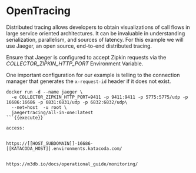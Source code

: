 # OpenTracing

Distributed tracing allows developers to obtain visualizations of call flows in large service oriented architectures. It can be invaluable in understanding serialization, parallelism, and sources of latency. For this example we will use Jaeger, an open source, end-to-end distributed tracing.



Ensure that Jaeger is configured to accept Zipkin requests via the *COLLECTOR_ZIPKIN_HTTP_PORT* Environment Variable.

One important configuration for our example is telling to the connection manager that generates the
 `x-request-id` header if it does not exist.


```
docker run -d --name jaeger \
  -e COLLECTOR_ZIPKIN_HTTP_PORT=9411 -p 9411:9411 -p 5775:5775/udp -p 16686:16686 -p 6831:6831/udp -p 6832:6832/udp\
  --net=host  -u root \
  jaegertracing/all-in-one:latest
```{{execute}}

access:


https://[[HOST_SUBDOMAIN]]-16686-[[KATACODA_HOST]].environments.katacoda.com/


https://m3db.io/docs/operational_guide/monitoring/

